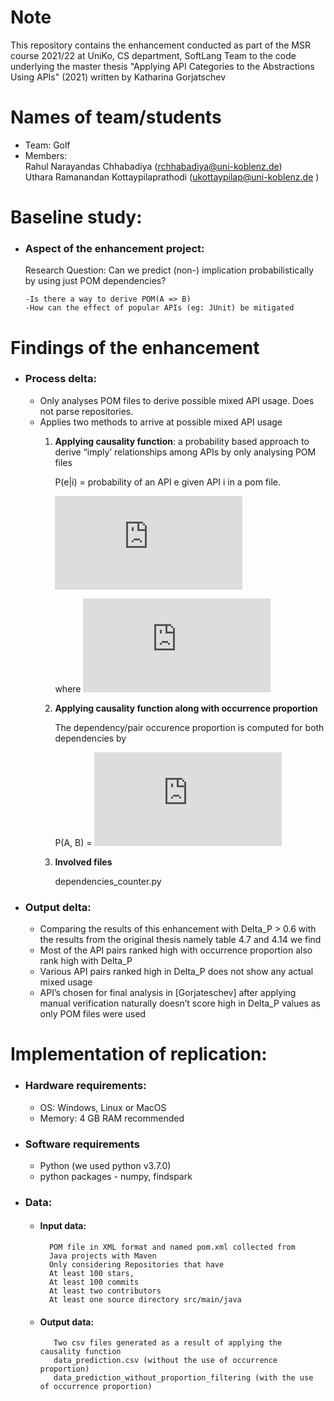 # Note

This repository contains the enhancement conducted as part of the MSR course 2021/22 at UniKo, CS department, SoftLang Team to the code underlying the master thesis "Applying API Categories to the Abstractions Using APIs" (2021) written by Katharina Gorjatschev

# Names of team/students

- Team: Golf
- Members:  
   Rahul Narayandas Chhabadiya (rchhabadiya@uni-koblenz.de)  
   Uthara Ramanandan Kottaypilaprathodi (ukottaypilap@uni-koblenz.de )

# Baseline study:

- ### Aspect of the enhancement project:

   Research Question: Can we predict (non-) implication probabilistically by using just POM dependencies?
   
      -Is there a way to derive POM(A => B)
      -How can the effect of popular APIs (eg: JUnit) be mitigated 
 
# Findings of the enhancement

- ### Process delta:
   - Only analyses POM files to derive possible mixed API usage. Does not parse repositories.   
   - Applies two methods to arrive at possible mixed API usage   
      1. **Applying causality function**: a probability based approach to derive “imply’ relationships among APIs by only analysing POM files 
       
          P(e|i) = probability of an API e given API i in a pom file. 
         
         ![img](https://latex.codecogs.com/svg.latex?%5CDelta%20P%5Ee_i%3D%5Cfrac%7BP%28e%7Ci%29-P%28e%7C%5Crightharpoondown%20i%29%7D%7B1-P%28e%7C%5Crightharpoondown%20i%29%7D)     
         
         where ![img](https://latex.codecogs.com/svg.latex?P%28e%7Ci%29-P%28e%7C%5Crightharpoondown%20i%29%3E%200)         
      2. **Applying causality function along with occurrence proportion**
      
          The dependency/pair occurence proportion is computed for both dependencies by
          
          P(A, B) =  ![img](https://latex.codecogs.com/svg.latex?%5Cfrac%7Boccurrences%5Chspace%7B.3em%7Dof%5Chspace%7B.3em%7D%20dependency%5Chspace%7B.3em%7D%20A%5Chspace%7B.3em%7D%20and%5Chspace%7B.3em%7D%20B%7D%7Boccurrences%5Chspace%7B.3em%7D%20of%5Chspace%7B.3em%7D%20dependency%5Chspace%7B.3em%7D%20A%7D)
      3. **Involved files**
      
          dependencies_counter.py
    

      
  
- ### Output delta:
  - Comparing the results of this enhancement with Delta_P > 0.6  with the results from the original thesis namely table 4.7 and 4.14 we find
  - Most of the API pairs ranked high with occurrence proportion also rank high with Delta_P
  - Various API pairs ranked high in Delta_P does not show any actual mixed usage
  - API’s chosen for final analysis in [Gorjateschev] after applying manual verification naturally doesn’t score high in Delta_P values as only POM files were used



# Implementation of replication:


- ### Hardware requirements:
    - OS: Windows, Linux or MacOS
    - Memory: 4 GB RAM recommended

- ### Software requirements
  - Python (we used python v3.7.0)
  - python packages - numpy, findspark


- ### Data:

  - #### Input data:  
          POM file in XML format and named pom.xml collected from 
          Java projects with Maven 
          Only considering Repositories that have
          At least 100 stars,
          At least 100 commits
          At least two contributors
          At least one source directory src/main/java

   - #### Output data:
            Two csv files generated as a result of applying the causality function 
            data_prediction.csv (without the use of occurrence proportion)
            data_prediction_without_proportion_filtering (with the use of occurrence proportion)
